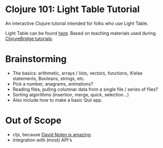 # Clojure 101: Light Table Tutorial
An interactive Clojure tutorial intended for folks who use Light Table.

Light Table can be found [here](http://lighttable.com/).
Based on teaching materials used during [ClojureBridge tutorials](http://www.clojurebridge.org/).


# Brainstorming 
- The basics: arithmetic, arrays / lists, vectors, functions, if/else statements, Booleans, strings, etc.
- Pick a number, anagrams, animations?
- Reading files, pulling columnar data from a single file / series of files?
- Sorting algorithms (insertion, merge, quick, selection...)
- Also include how to make a basic Quil app.

# Out of Scope
- cljs, because [David Nolen is amazing](https://github.com/swannodette/lt-cljs-tutorial).
- integration with (most) API's
